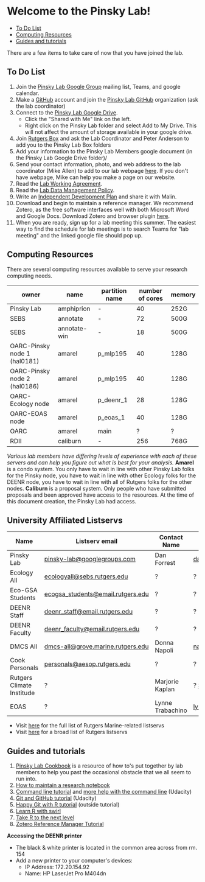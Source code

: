 Welcome to the Pinsky Lab!
================

-   [To Do List](#to-do-list)
-   [Computing Resources](#computing-resources)
-   [Guides and tutorials](#guides-and-tutorials)

There are a few items to take care of now that you have joined the lab.

To Do List
----------

1.  Join the [Pinsky Lab Google Group](https://groups.google.com/forum/#!forum/pinsky-lab) mailing list, Teams, and google calendar.
2.  Make a [GitHub](https://github.com/) account and join the [Pinsky Lab GitHub](https://github.com/pinskylab) organization (ask the lab coordinator)
4.  Connect to the [Pinsky Lab Google Drive](https://drive.google.com/drive/u/0/my-drive).
    -   Click the "Shared with Me" link on the left.
    -   Right click on the Pinsky Lab folder and select Add to My Drive. This will not affect the amount of storage available in your google drive.
5.  Join [Rutgers Box](https://it.rutgers.edu/box/) and ask the Lab Coordinator and Peter Anderson to add you to the Pinsky Lab Box folders
6.  Add your information to the Pinsky Lab Members google document (in the Pinsky Lab Google Drive folder)/
7.  Send your contact information, photo, and web address to the lab coordinator (Mike Allen) to add to our lab webpage [here](https://pinsky.marine.rutgers.edu/people/). If you don't have  webpage, Mike can help you make a page on our website.
8.  Read the [Lab Working Agreement](https://github.com/pinskylab/how_we_work/blob/master/working_agreement.md).
9.  Read the [Lab Data Management Policy](https://github.com/pinskylab/policies/blob/master/data-management.md).
10.  Write an [Independent Development Plan](https://myidp.sciencecareers.org) and share it with Malin.
11.  Download and begin to maintain a reference manager. We recommend Zotero, as the free software interfaces well with both Microsoft Word and Google Docs. Download Zotero and browser plugin [here](https://www.zotero.org/download/).  
12.  When you are ready, sign up for a lab meeting this summer.  The easiest way to find the schedule for lab meetings is to search Teams for "lab meeting" and the linked google file should pop up.

Computing Resources
-------------------

There are several computing resources available to serve your research computing needs.

| owner                        | name        | partition name | number of cores | memory |
|------------------------------|-------------|----------------|-----------------|--------|
| Pinsky Lab                   | amphiprion  | -              | 40              | 252G   |
| SEBS                         | annotate    | -              | 72              | 500G   |
| SEBS                         | annotate-win| -              | 18              | 500G   |
| OARC-Pinsky node 1 (hal0181) | amarel      | p_mlp195       | 40              | 128G   |
| OARC-Pinsky node 2 (hal0186) | amarel      | p_mlp195       | 40              | 128G   |
| OARC-Ecology node            | amarel      | p_deenr_1      | 28              | 128G   |
| OARC-EOAS node               | amarel      | p_eoas_1       | 40              | 128G   |
| OARC                         | amarel      | main           | ?               | ?      |
| RDII                         | caliburn    | -              | 256             | 768G   |

*Various lab members have differing levels of experience with each of these servers and can help you figure out what is best for your analysis.*
**Amarel** is a condo system. You only have to wait in line with other Pinsky Lab folks for the Pinsky node, you have to wait in line with other Ecology folks for the DEENR node, you have to wait in line with all of Rutgers folks for the other nodes.
**Caliburn** is a proposal system. Only people who have submitted proposals and been approved have access to the resources. At the time of this document creation, the Pinsky Lab had access.

University Affiliated Listservs
-------------------------------

| Name                     | Listserv email                    | Contact Name| Contact email              |       
|--------------------------|-----------------------------------|-------------|----------------------------|
| Pinsky Lab               | pinsky-lab@googlegroups.com       | Dan Forrest | daniel.forrest@rutgers.edu |
| Ecology All              | ecologyall@sebs.rutgers.edu       | ? | ? |
| Eco-GSA Students         | ecogsa_students@email.rutgers.edu | ? | ? |
| DEENR Staff              | deenr_staff@email.rutgers.edu     | ? | ? |
| DEENR Faculty            | deenr_faculty@email.rutgers.edu   | ? | ? |
| DMCS All                 | dmcs-all@grove.marine.rutgers.edu | Donna Napoli | napoli@marine.rutgers.edu |
| Cook Personals           | personals@aesop.rutgers.edu       | ? | ? |
| Rutgers Climate Institude|    ?      | Marjorie Kaplan | ? [SIGN UP HERE](https://climatechange.rutgers.edu/keep-in-touch/mailing-list-social-media)|
| EOAS          | ?     | Lynne Trabachino | lynne.trabachino@rutgers.edu |

- Visit [here](https://mailman.marine.rutgers.edu/mailman/listinfo) for the full list of Rutgers Marine-related listservs 
- Visit [here](https://email.rutgers.edu/mailman/listinfo/) for a broad list of Rutgers listservs


Guides and tutorials
--------------------

1.  [Pinsky Lab Cookbook](https://github.com/pinskylab/pinskylab_methods/blob/master/cookbook.md) is a resource of how to's put together by lab members to help you past the occasional obstacle that we all seem to run into.
1.  [How to maintain a research notebook](https://github.com/pinskylab/pinskylab_methods/blob/master/labmgt/how_to_lab_notebook.md)
1.  [Command line tutorial](https://www.udacity.com/wiki/ud775/command-line-instructions) and [more help with the command line](https://classroom.udacity.com/courses/ud595/lessons/4597278561/concepts/46968695970923) (Udacity)
1.  [Git and GitHub tutorial](https://classroom.udacity.com/courses/ud775) (Udacity)
1.  [Happy Git with R tutorial](https://happygitwithr.com) (outside tutorial)  
1. [Learn R with swirl](https://www.google.com/url?sa=t&rct=j&q=&esrc=s&source=web&cd=1&cad=rja&uact=8&ved=2ahUKEwiy_cfso8HhAhXETN8KHWo_CncQFjAAegQIAhAB&url=http%3A%2F%2Fswirlstats.com%2F&usg=AOvVaw3d7sWweo5vI4J_7LZ2Dl0I)
1. [Take R to the next level](https://r4ds.had.co.nz)
1. [Zotero Reference Manager Tutorial](https://www.youtube.com/watch?v=q6-YOPS1xY4)
<!--1.  [Collaborative Writing Guide]()-->
<!--1.  [Time Management Guide]()-->

**Accessing the DEENR printer**
- The black & white printer is located in the common area across from rm. 154
- Add a new printer to your computer's devices:
   -  IP Address: 172.20.154.92
   -  Name: HP LaserJet Pro M404dn
